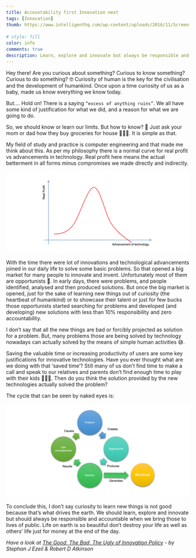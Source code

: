 ```yaml
---
title: Accountability first Innovation next
tags: [Innovation]
thumb: https://www.intelligenthq.com/wp-content/uploads/2016/11/Screen-Shot-2016-11-16-at-00.45.52.png

# style: fill
color: info
comments: true
description: Learn, explore and innovate but always be responsible and accountable while bringing them to reality.
---
```


Hey there! Are you curious about something? Curious to know something? Curious to do something? 🤓
Curiosity of human is the key for the civilisation and the development of humankind. Once upon a time curiosity of us as a baby, made us know everything we know today. 

But…. Hold on! There is a saying `“excess of anything ruins”`. We all have some kind of justification for what we did, and a reason for what we are going to do.

So, we should know or learn our limits. But how to know? 🤔 Just ask your mom or dad how they buy groceries for house 💁🏻‍♂️. It is simple as that.

My field of study and practice is computer engineering and that made me think about this. As per my philosophy there is a normal curve for real profit vs advancements in technology. Real profit here means the actual betterment in all forms minus compromises we made directly and indirectly.

![real profit vs advancements in technology](/assets/images/blog/innovation_vs_accountability/b0.png)

With the time there were lot of innovations and technological advancements joined in our daily life to solve some basic problems. So that opened a big market for many people to innovate and invent. Unfortunately most of them are opportunists 🥺. In early days, there were problems, and people identified, analysed and then produced solutions. But once the big market is opened, just for the sake of learning new things out of curiosity (the heartbeat of humankind) or to showcase their talent or just for few bucks those opportunists started searching for problems and developed (and developing) new solutions with less than 10% responsibility and zero accountability. 

I don’t say that all the new things are bad or forcibly projected as solution for a problem. But, many problems those are being solved by technology nowadays can actually solved by the means of simple human activities 😅.

Saving the valuable time or increasing productivity of users are some key justifications for innovative technologies. Have you ever thought what are we doing with that ‘saved time’? Still many of us don’t find time to make a call and speak to our relatives and parents don’t find enough time to play with their kids 🤷🏻‍♂️. Then do you think the solution provided by the new technologies actually solved the problem?

The cycle that can be seen by naked eyes is: 

![Cycle of tech revolutions](/assets/images/blog/innovation_vs_accountability/b2.png)

To conclude this, I don’t say curiosity to learn new things is not good because that’s what drives the earth. We should learn, explore and innovate but should always be responsible and accountable when we bring those to lives of public. Life on earth is so beautiful don’t destroy your life as well as others’ life just for money at the end of the day.

*Have a look at [The Good, The Bad, The Ugly of Innovation Policy](https://www.yumpu.com/en/document/read/50474947/the-good-the-bad-the-ugly-of-innovation-policy) - by Stephan J Ezeil & Robert D Atkinson*